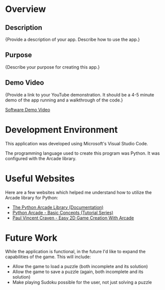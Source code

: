 # Overview

## Description

{Provide a description of your app.  Describe how to use the app.}

## Purpose

{Describe your purpose for creating this app.}

## Demo Video

{Provide a link to your YouTube demonstration.  It should be a 4-5 minute demo of the app running and a walkthrough of the code.}

[Software Demo Video](http://youtube.link.goes.here)

# Development Environment

This application was developed using Microsoft's Visual Studio Code.

The programming language used to create this program was Python. It was configured with the Arcade library.

# Useful Websites

Here are a few websites which helped me understand how to utilize the Arcade library for Python:

* [The Python Arcade Library (Documentation)](https://api.arcade.academy/en/latest/)
* [Python Arcade - Basic Concepts (Tutorial Series)](https://www.youtube.com/playlist?list=PLP6KYkkXj-QbBP0He1Ot5wGgtPbR9hqxR)
* [Paul Vincent Craven - Easy 2D Game Creation With Arcade](https://www.youtube.com/watch?v=DAWHMHMPVHU)

# Future Work

While the application is functional, in the future I'd like to expand the capabilities of the game. This will include:

* Allow the game to load a puzzle (both incomplete and its solution)
* Allow the game to save a puzzle (again, both incomplete and its solution)
* Make playing Sudoku possible for the user, not just solving a puzzle